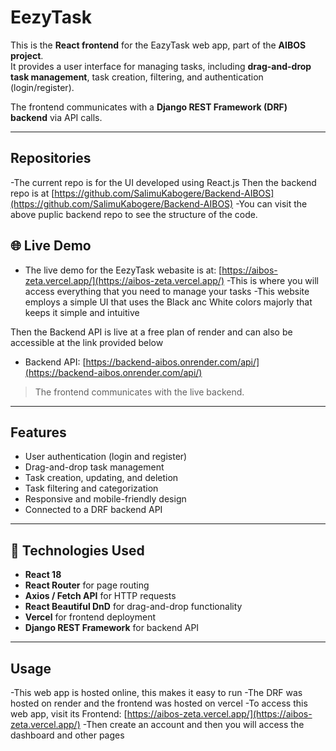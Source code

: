 # EezyTask

This is the **React frontend** for the EazyTask web app, part of the **AIBOS project**.  
It provides a user interface for managing tasks, including **drag-and-drop task management**, task creation, filtering, and authentication (login/register).

The frontend communicates with a **Django REST Framework (DRF) backend** via API calls.

---

## Repositories
-The current repo is for the UI developed using React.js
Then the backend repo is at [https://github.com/SalimuKabogere/Backend-AIBOS](https://github.com/SalimuKabogere/Backend-AIBOS)
-You can visit the above puplic backend repo to see the structure of the code.

## 🌐 Live Demo

- The live demo for the EezyTask webasite is at: [https://aibos-zeta.vercel.app/](https://aibos-zeta.vercel.app/)
-This is where you will access everything that you need to manage your tasks
-This website employs a simple UI that uses the Black anc White colors majorly that keeps it simple and intuitive

Then the Backend API is live at a free plan of render and can also be accessible at the link provided below
- Backend API: [https://backend-aibos.onrender.com/api/](https://backend-aibos.onrender.com/api/)

> The frontend communicates with the live backend. 

---

## Features

- User authentication (login and register)
- Drag-and-drop task management
- Task creation, updating, and deletion
- Task filtering and categorization
- Responsive and mobile-friendly design
- Connected to a DRF backend API

---

## 🧩 Technologies Used

- **React 18**
- **React Router** for page routing
- **Axios / Fetch API** for HTTP requests
- **React Beautiful DnD** for drag-and-drop functionality
- **Vercel** for frontend deployment
- **Django REST Framework** for backend API

---

## Usage
-This web app is hosted online, this makes it easy to run 
-The DRF was hosted on render and the frontend was hosted on vercel
-To access this web app, visit its Frontend: [https://aibos-zeta.vercel.app/](https://aibos-zeta.vercel.app/)
-Then create an account and then you will access the dashboard and other pages

